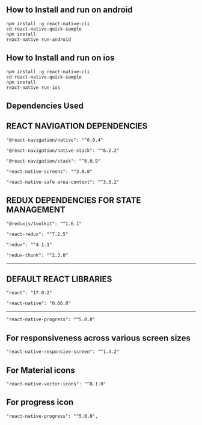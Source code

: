 
 How to Install and run on android
------------
`npm install -g react-native-cli `\
`cd react-native-quick-sample`\
`npm install`\
`react-native run-android`

How to  Install and run on ios
--------

`npm install -g react-native-cli`\
`cd react-native-quick-sample`\
`npm install`\
`react-native run-ios`

Dependencies Used
-----
REACT NAVIGATION DEPENDENCIES
-----------
`"@react-navigation/native": "^6.0.4"`

`"@react-navigation/native-stack": "^6.2.2"`

`"@react-navigation/stack": "^6.0.9"`

`"react-native-screens": "^3.8.0"`

`"react-native-safe-area-context": "^3.3.2"`


REDUX DEPENDENCIES FOR STATE MANAGEMENT
---------------

`"@reduxjs/toolkit": "^1.6.1"`

`"react-redux": "^7.2.5"`

`"redux": "^4.1.1"`

`"redux-thunk": "^2.3.0"`

-----

DEFAULT REACT LIBRARIES
---------

`"react": "17.0.2"`

`"react-native": "0.66.0"`

---------------
`"react-native-progress": "^5.0.0"`

For responsiveness across various screen sizes
---
`"react-native-responsive-screen": "^1.4.2"`

For Material icons
---
`"react-native-vector-icons": "^8.1.0"`

For progress icon
------
`"react-native-progress": "^5.0.0",`


